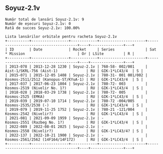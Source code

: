 ## Soyuz-2.1v

    Număr total de lansări Soyuz-2.1v: 9
    Număr de eșecuri Soyuz-2.1v: 0
    Rată de succes Soyuz-2.1v: 100.00%
    
    Lista lansărilor orbitale pentru racheta Soyuz-2.1v
    +----------+-----------------+------------+---------------------+--------------------------------------+----+---------------+---+
    | ID       | Date            | Rocket     | Series              | Sat * Mission                        | Or | LSite         | R |
    +----------+-----------------+------------+---------------------+--------------------------------------+----+---------------+---+
    | 2013-078 | 2013-12-28 1230 | Soyuz-2.1v | 760-58- 002/001     | Aist-1/SKRL-756 (Aist-1)             | RU | GIK-1*LC43/4  | S |
    | 2015-071 | 2015-12-05 1408 | Soyuz-2.1v | 780-31- 001 001/002 | Kosmos-2511/2512 (Kanopus-ST/KYuA-1) | RU | GIK-1*LC43/4  | S |
    | 2017-037 | 2017-06-23 1804 | Soyuz-2.1v | 780-72- 003         | Kosmos-2519 (Nivelir No. 1?)         | RU | GIK-1*LC43/4  | S |
    | 2018-028 | 2018-03-29 1738 | Soyuz-2.1v | 780-72- 005         | Kosmos-2525 (EMKA)                   | RU | GIK-1*LC43/4  | S |
    | 2019-039 | 2019-07-10 1714 | Soyuz-2.1v | 780-72 -004/005     | Kosmos-2535/2538 (-)                 | RU | GIK-1*LC43/4  | S |
    | 2019-079 | 2019-11-25 1752 | Soyuz-2.1v | 780-21 -121/004     | Kosmos-2542 (Nivelir?)               | RU | GIK-1*LC43/4  | S |
    | 2021-081 | 2021-09-09 1959 | Soyuz-2.1v | -                   | Kosmos-2551 (Razbeg No. 1?)          | RU | GIK-1*LC43/4  | S |
    | 2022-089 | 2022-08-01 2025 | Soyuz-2.1v | -                   | Kosmos-2558 (Nivelir?)               | RU | GIK-1*LC43/4? | S |
    | 2022-137 | 2022-10-21 1900 | Soyuz-2.1v | -                   | Kosmos-2561/2562 (14F164/14F172)     | RU | GIK-1*LC43/4  | S |
    +----------+-----------------+------------+---------------------+--------------------------------------+----+---------------+---+
    

